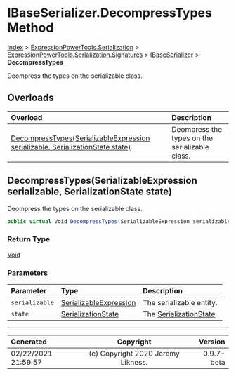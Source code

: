 ﻿# IBaseSerializer.DecompressTypes Method

[Index](../index.md) > [ExpressionPowerTools.Serialization](ExpressionPowerTools.Serialization.a.md) > [ExpressionPowerTools.Serialization.Signatures](ExpressionPowerTools.Serialization.Signatures.n.md) > [IBaseSerializer](ExpressionPowerTools.Serialization.Signatures.IBaseSerializer.i.md) > **DecompressTypes**

Deompress the types on the serializable class.

## Overloads

| Overload | Description |
| :-- | :-- |
| [DecompressTypes(SerializableExpression serializable, SerializationState state)](#decompresstypesserializableexpression-serializable-serializationstate-state) | Deompress the types on the serializable class. |
## DecompressTypes(SerializableExpression serializable, SerializationState state)

Deompress the types on the serializable class.

```csharp
public virtual Void DecompressTypes(SerializableExpression serializable, SerializationState state)
```

### Return Type

 [Void](https://docs.microsoft.com/dotnet/api/system.void) 

### Parameters

| Parameter | Type | Description |
| :-- | :-- | :-- |
| `serializable` | [SerializableExpression](ExpressionPowerTools.Serialization.Serializers.SerializableExpression.cs.md) | The serializable entity. |
| `state` | [SerializationState](ExpressionPowerTools.Serialization.Serializers.SerializationState.cs.md) | The [SerializationState](ExpressionPowerTools.Serialization.Serializers.SerializationState.cs.md) . |



---

| Generated | Copyright | Version |
| :-- | :-: | --: |
| 02/22/2021 21:59:57 | (c) Copyright 2020 Jeremy Likness. | 0.9.7-beta |
